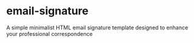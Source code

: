 # email-signature
A simple minimalist HTML email signature template designed to enhance your professional correspondence
